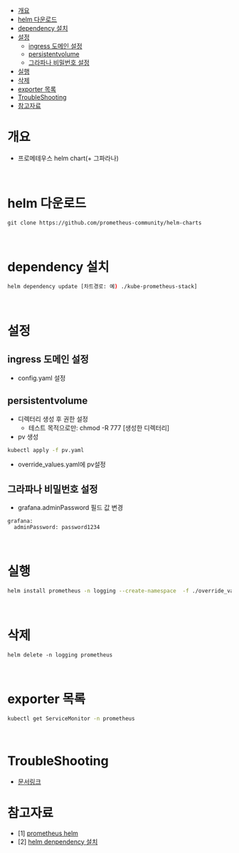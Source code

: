 - [개요](#개요)
- [helm 다운로드](#helm-다운로드)
- [dependency 설치](#dependency-설치)
- [설정](#설정)
  - [ingress 도메인 설정](#ingress-도메인-설정)
  - [persistentvolume](#persistentvolume)
  - [그라파나 비밀번호 설정](#그라파나-비밀번호-설정)
- [실행](#실행)
- [삭제](#삭제)
- [exporter 목록](#exporter-목록)
- [TroubleShooting](#troubleshooting)
- [참고자료](#참고자료)

# 개요
* 프로메테우스 helm chart(+ 그파라나)

<br>

# helm 다운로드
```
git clone https://github.com/prometheus-community/helm-charts
```

<br>

# dependency 설치
```sh
helm dependency update [차트경로: 예) ./kube-prometheus-stack]
```

<br>

# 설정
## ingress 도메인 설정
* config.yaml 설정

## persistentvolume
* 디렉터리 생성 후 권한 설정
  * 테스트 목적으로만: chmod -R 777 [생성한 디렉터리]
* pv 생성
```sh
kubectl apply -f pv.yaml
```
* override_values.yaml에 pv설정

## 그라파나 비밀번호 설정
* grafana.adminPassword 필드 값 변경
```
grafana:
  adminPassword: password1234
```

<br>

# 실행
```sh
helm install prometheus -n logging --create-namespace  -f ./override_values.yaml  [차트경로: 예) ./kube-prometheus-stack]
```

<br>

# 삭제
```
helm delete -n logging prometheus 
```

<br>

# exporter 목록
```sh
kubectl get ServiceMonitor -n prometheus
```

<br>

# TroubleShooting
* [문서링크](./troubleshooting.md)

# 참고자료
* [1] [prometheus helm](https://github.com/prometheus-community/helm-charts)
* [2] [helm denpendency 설치](https://github.com/helm/charts/issues/11750)